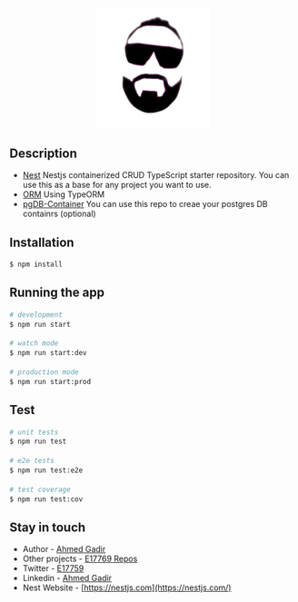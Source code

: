 <p align="center">
  <a href="http://nestjs.com/" target="blank"><img src="https://raw.githubusercontent.com/e17769/ag-simple-nest-containerized-crud-service/main/public/AG.png" width="200" alt="Nest Logo" /></a>
</p>

[circleci-image]: https://raw.githubusercontent.com/e17769/ag-simple-nest-containerized-crud-service/main/public/AG.png
[circleci-url]: https://ahmedgadir.com


## Description

- [Nest](https://github.com/nestjs/nest) Nestjs containerized CRUD TypeScript starter repository. You can use this as a base for any project you want to use.
- [ORM](https://orkhan.gitbook.io/typeorm) Using TypeORM 
- [pgDB-Container](https://github.com/e17769/AG_docker_DB) You can use this repo to creae your postgres DB containrs (optional) 

## Installation

```bash
$ npm install
```

## Running the app

```bash
# development
$ npm run start

# watch mode
$ npm run start:dev

# production mode
$ npm run start:prod
```

## Test

```bash
# unit tests
$ npm run test

# e2e tests
$ npm run test:e2e

# test coverage
$ npm run test:cov
```



## Stay in touch

- Author - [Ahmed Gadir](https://ahmedgadir.com)
- Other projects - [E17769 Repos](https://github.com/e17769)
- Twitter - [E17759](https://twitter.com/e17769)
- Linkedin - [Ahmed Gadir](https://www.linkedin.com/in/ahmedgadir/)
- Nest Website - [https://nestjs.com](https://nestjs.com/)


